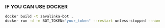 ### IF YOU CAN USE DOCKER 
```bash
docker build -t zavalinka-bot .
docker run -d -e BOT_TOKEN="your_token" --restart unless-stopped --name  zavalinka-bot zavalinka-bot
```